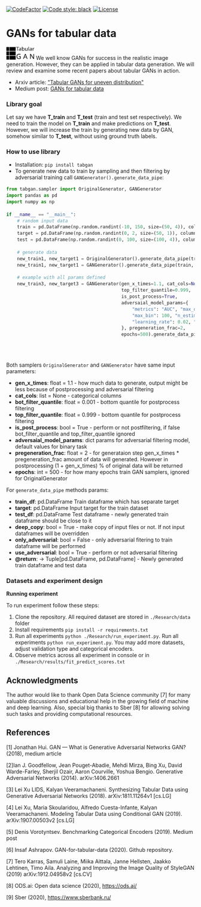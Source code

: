 [![CodeFactor](https://www.codefactor.io/repository/github/diyago/gan-for-tabular-data/badge)](https://www.codefactor.io/repository/github/diyago/gan-for-tabular-data)
[![Code style: black](https://img.shields.io/badge/code%20style-black-000000.svg)](https://github.com/psf/black) [![License](https://img.shields.io/badge/License-Apache%202.0-blue.svg)](https://opensource.org/licenses/Apache-2.0)
# GANs for tabular  data
<img src="https://raw.githubusercontent.com/Diyago/GAN-for-tabular-data/e5a4d437655261755de962b9779c73203611d921/images/logo%20tabular%20gan.svg" height="15%" width="15%">
We well know GANs for success in the realistic image generation. However, they can be applied in tabular data generation. We will review and examine some recent papers about tabular GANs in action.

* Arxiv article: ["Tabular GANs for uneven distribution"](https://arxiv.org/abs/2010.00638)
* Medium post: [GANs for tabular data](https://towardsdatascience.com/review-of-gans-for-tabular-data-a30a2199342)

### Library goal

Let say we have **T_train** and **T_test** (train and test set respectively).
We need to train the model on **T_train** and make predictions on **T_test**.
However, we will increase the train by generating new data by GAN,
somehow similar to **T_test**, without using ground truth labels.

### How to use library

* Installation: `pip install tabgan`
* To generate new data to train by sampling and then filtering by adversarial
  training call `GANGenerator().generate_data_pipe`:

``` python
from tabgan.sampler import OriginalGenerator, GANGenerator
import pandas as pd
import numpy as np

if __name__ == "__main__":
    # random input data
    train = pd.DataFrame(np.random.randint(-10, 150, size=(50, 4)), columns=list('ABCD'))
    target = pd.DataFrame(np.random.randint(0, 2, size=(50, 1)), columns=list('Y'))
    test = pd.DataFrame(np.random.randint(0, 100, size=(100, 4)), columns=list('ABCD'))

    # generate data
    new_train1, new_target1 = OriginalGenerator().generate_data_pipe(train, target, test, )
    new_train1, new_target1 = GANGenerator().generate_data_pipe(train, target, test, )
    
    # example with all params defined
    new_train3, new_target3 = GANGenerator(gen_x_times=1.1, cat_cols=None, bot_filter_quantile=0.001,
                                           top_filter_quantile=0.999,
                                           is_post_process=True,
                                           adversaial_model_params={
                                               "metrics": "AUC", "max_depth": 2,
                                               "max_bin": 100, "n_estimators": 500,
                                               "learning_rate": 0.02, "random_state": 42,
                                           }, pregeneration_frac=2,
                                           epochs=500).generate_data_pipe(train, target,
                                                                          test, deep_copy=True,
                                                                          only_adversarial=False,
                                                                          use_adversarial=True)
```

Both samplers `OriginalGenerator` and `GANGenerator` have same input parameters:

* **gen_x_times**: float = 1.1 - how much data to generate, output might be less because of postprocessing and
adversarial filtering
* **cat_cols**: list = None - categorical columns
* **bot_filter_quantile**: float = 0.001 - bottom quantile for postprocess filtering
* **top_filter_quantile**: float = 0.999 - bottom quantile for postprocess filtering
* **is_post_process**: bool = True - perform or not postfiltering, if false bot_filter_quantile
 and top_filter_quantile ignored
* **adversaial_model_params**: dict params for adversarial filtering model, default values for binary task
* **pregeneration_frac**: float = 2 - for generataion step gen_x_times * pregeneration_frac amount of data 
will generated. However in postprocessing (1 + gen_x_times) % of original data will be returned 
* **epochs**: int = 500 - for how many epochs train GAN samplers, ignored for OriginalGenerator


For `generate_data_pipe` methods params:

* **train_df**: pd.DataFrame Train dataframe which has separate target
* **target**: pd.DataFrame Input target for the train dataset
* **test_df**: pd.DataFrame Test dataframe - newly generated train dataframe should be close to it
* **deep_copy**: bool = True - make copy of input files or not. If not input dataframes will be overridden
* **only_adversarial**: bool = False - only adversarial fitering to train dataframe will be performed
* **use_adversarial**: bool = True - perform or not adversarial filtering
* **@return**: -> Tuple[pd.DataFrame, pd.DataFrame] -  Newly generated train dataframe and test data


### Datasets and experiment design

**Running experiment**

To run experiment follow these steps:
1. Clone the repository. All required dataset are stored in `./Research/data` folder
2. Install requirements `pip install -r requirements.txt`
4. Run all experiments  `python ./Research/run_experiment.py`. Run all experiments  `python run_experiment.py`. You may add more datasets, adjust validation type and categorical encoders.
5. Observe metrics across all experiment in console or
   in `./Research/results/fit_predict_scores.txt`



## Acknowledgments

The author would like to thank Open Data Science community [7] for many
valuable discussions and educational help in the growing field of machine and
deep learning. Also, special big thanks to Sber [8] for allowing solving
such tasks and providing computational resources.

## References

[1] Jonathan Hui. GAN — What is Generative Adversarial Networks GAN? (2018), medium article

[2]Ian J. Goodfellow, Jean Pouget-Abadie, Mehdi Mirza, Bing Xu, David Warde-Farley, Sherjil Ozair, Aaron Courville, Yoshua Bengio. Generative Adversarial Networks (2014). arXiv:1406.2661

[3] Lei Xu LIDS, Kalyan Veeramachaneni. Synthesizing Tabular Data using Generative Adversarial Networks (2018). arXiv:1811.11264v1 [cs.LG]

[4] Lei Xu, Maria Skoularidou, Alfredo Cuesta-Infante, Kalyan Veeramachaneni. Modeling Tabular Data using Conditional GAN (2019). arXiv:1907.00503v2 [cs.LG]

[5] Denis Vorotyntsev. Benchmarking Categorical Encoders (2019). Medium post

[6] Insaf Ashrapov. GAN-for-tabular-data (2020). Github repository.

[7] Tero Karras, Samuli Laine, Miika Aittala, Janne Hellsten, Jaakko Lehtinen, Timo Aila. Analyzing and Improving the Image Quality of StyleGAN (2019) arXiv:1912.04958v2 [cs.CV]

[8]  ODS.ai: Open data science (2020), https://ods.ai/

[9]  Sber (2020), https://www.sberbank.ru/
